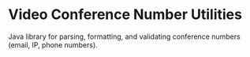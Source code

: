 # Video Conference Number Utilities
Java library for parsing, formatting, and validating conference numbers (email, IP, phone numbers).
